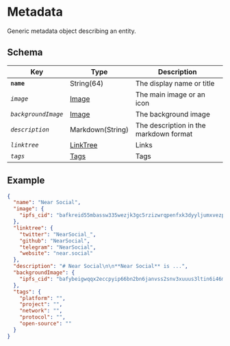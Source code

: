 # Metadata

Generic metadata object describing an entity.

## Schema

| Key                 | Type                      | Description                            |
|---------------------|---------------------------|----------------------------------------|
| **`name`**          | String(64)                | The display name or title              |
| _`image`_           | [Image](./Image.md)       | The main image or an icon              |
| _`backgroundImage`_ | [Image](./Image.md)       | The background image                   |
| _`description`_     | Markdown(String)          | The description in the markdown format |
| _`linktree`_        | [LinkTree](./LinkTree.md) | Links                                  |
| _`tags`_            | [Tags](./Tags.md)         | Tags                                   |


## Example

```json
{
  "name": "Near Social",
  "image": {
    "ipfs_cid": "bafkreid55mbassw335wezjk3gc5rzizwrqpenfxk3dyyljumxvezplhjg4"
  },
  "linktree": {
    "twitter": "NearSocial_",
    "github": "NearSocial",
    "telegram": "NearSocial",
    "website": "near.social"
  },
  "description": "# Near Social\n\n**Near Social** is ...",
  "backgroundImage": {
    "ipfs_cid": "bafybeigwqqx2eccpyip66bn2bn6janvss2snv3xuuus3ltin6i46mfkyam"
  },
  "tags": {
    "platform": "",
    "project": "",
    "network": "",
    "protocol": "",
    "open-source": ""
  }
}
```
